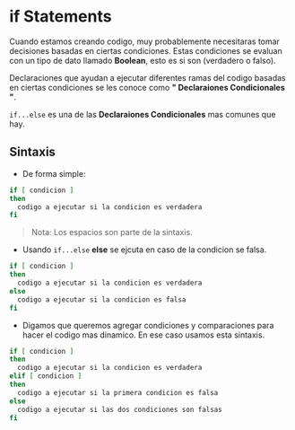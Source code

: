 # if Statements

Cuando estamos creando codigo, muy probablemente necesitaras tomar decisiones basadas en ciertas condiciones. Estas condiciones se evaluan con un tipo de dato llamado **Boolean**, esto es si son (verdadero o falso).

Declaraciones que ayudan a ejecutar diferentes ramas del codigo basadas en ciertas condiciones se les conoce como **" Declaraiones Condicionales "**.

``if...else`` es una de las **Declaraiones Condicionales** mas comunes que hay.

## Sintaxis

- De forma simple:

```sh
if [ condicion ]
then
  codigo a ejecutar si la condicion es verdadera
fi
```
> Nota: Los espacios son parte de la sintaxis.

- Usando ``if...else`` **else** se ejcuta en caso de la condicion se falsa.

```sh
if [ condicion ]
then
  codigo a ejecutar si la condicion es verdadera
else
  codigo a ejecutar si la condicion es falsa
fi
```

- Digamos que queremos agregar condiciones y comparaciones para hacer el codigo mas dinamico. En ese caso usamos esta sintaxis.

```sh
if [ condicion ]
then
  codigo a ejecutar si la condicion es verdadera 
elif [ condicion ]
then 
  codigo a ejecutar si la primera condicion es falsa
else
  codigo a ejecutar si las dos condiciones son falsas
fi
```


